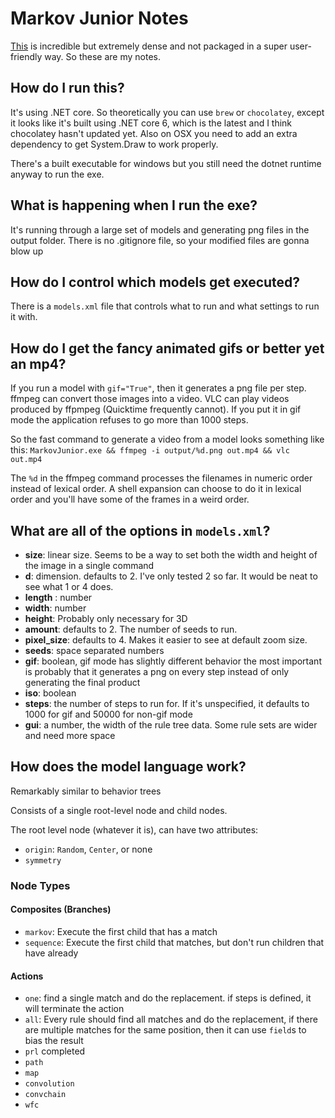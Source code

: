 # Markov Junior Notes


[This](https://github.com/mxgmn/MarkovJunior) is incredible but extremely dense and not packaged in a super user-friendly way. So these are my notes.

## How do I run this?

It's using .NET core. So theoretically you can use `brew` or `chocolatey`, except it looks like it's built using .NET core 6, which is the latest and I think chocolatey hasn't updated yet. Also on OSX you need to add an extra dependency to get System.Draw to work properly.

There's a built executable for windows but you still need the dotnet runtime anyway to run the exe.

## What is happening when I run the exe?

It's running through a large set of models and generating png files in the output folder. There is no .gitignore file, so your modified files are gonna blow up

## How do I control which models get executed?

There is a `models.xml` file that controls what to run and what settings to run it with.

## How do I get the fancy animated gifs or better yet an mp4?

If you run a model with `gif="True"`, then it generates a png file per step. ffmpeg can convert those images into a video. VLC can play videos produced by ffpmpeg (Quicktime frequently cannot). If you put it in gif mode the application refuses to go more than 1000 steps.

So the fast command to generate a video from a model looks something like this:
`MarkovJunior.exe && ffmpeg -i output/%d.png out.mp4 && vlc out.mp4`

The `%d` in the ffmpeg command processes the filenames in numeric order instead of lexical order. A shell expansion can choose to do it in lexical order and you'll have some of the frames in a weird order.

## What are all of the options in `models.xml`?

* __size__: linear size. Seems to be a way to set both the width and height of the image in a single command
* __d__: dimension. defaults to 2. I've only tested 2 so far. It would be neat to see what 1 or 4 does.
* __length__ : number
* __width__: number
* __height__: Probably only necessary for 3D
* __amount__: defaults to 2. The number of seeds to run.
* __pixel_size__: defaults to 4. Makes it easier to see at default zoom size.
* __seeds__: space separated numbers
* __gif__: boolean, gif mode has slightly different behavior the most important is probably that it generates a png on every step instead of only generating the final product
* __iso__: boolean
* __steps__: the number of steps to run for. If it's unspecified, it defaults to 1000 for gif and 50000 for non-gif mode
* __gui__: a number, the width of the rule tree data. Some rule sets are wider and need more space

## How does the model language work?

Remarkably similar to behavior trees

Consists of a single root-level node and child nodes.

The root level node (whatever it is), can have two attributes:
* `origin`: `Random`, `Center`, or none
* `symmetry`

### Node Types

#### Composites (Branches)
* `markov`: Execute the first child that has a match
* `sequence`: Execute the first child that matches, but don't run children that have already 

#### Actions
* `one`: find a single match and do the replacement. if steps is defined, it will terminate the action
*  `all`: Every rule should find all matches and do the replacement, if there are multiple matches for the same position, then it can use `field`s to bias the result
* `prl`
completed
* `path`
* `map`
* `convolution`
* `convchain`
* `wfc`

